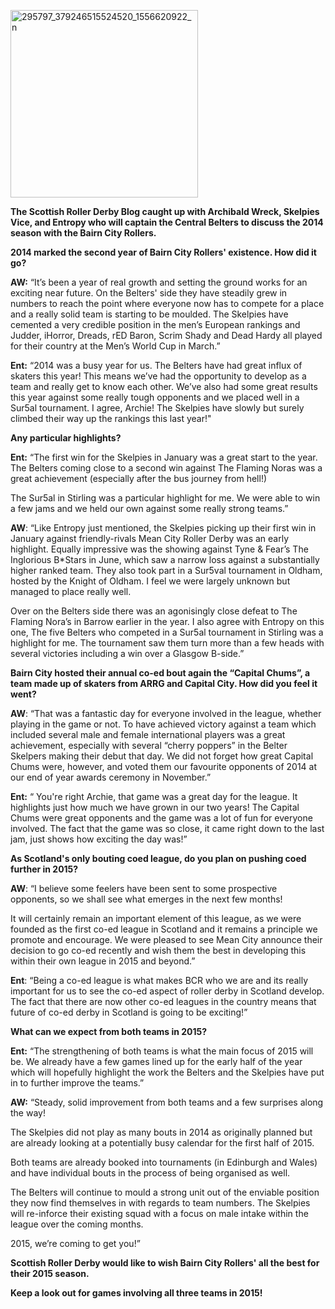 <html><body><p class="western"></p>
<p class="western"><img class="alignnone size-medium wp-image-4532 aligncenter" src="https://scottishrollerderbyblog.com/2015/01/295797_379246515524520_1556620922_n.jpg?w=300" alt="295797_379246515524520_1556620922_n" width="300" height="300"></p>
<p class="western"><strong>The Scottish Roller Derby Blog caught up with Archibald Wreck, Skelpies Vice, and Entropy who will captain the Central Belters to discuss the 2014 season with the Bairn City Rollers.</strong></p>
<p class="western"><strong>2014 marked the second year of Bairn City Rollers' existence. How did it go?</strong></p>
<p class="western"><strong>AW:</strong> “It’s been a year of real growth and setting the ground works for an exciting near future. On the Belters' side they have steadily grew in numbers to reach the point where everyone now has to compete for a place and a really solid team is starting to be moulded. The Skelpies have cemented a very credible position in the men’s European rankings and Judder, iHorror, Dreads, rED Baron, Scrim Shady and Dead Hardy all played for their country at the Men’s World Cup in March.”</p>
<strong>Ent:</strong> “2014 was a busy year for us. The Belters have had great influx of skaters this year! This means we’ve had the opportunity to develop as a team and really get to know each other. We’ve also had some great results this year against some really tough opponents and we placed well in a Sur5al tournament. I agree, Archie! The Skelpies have slowly but surely climbed their way up the rankings this last year!"
<p class="western"><strong>Any particular highlights?</strong></p>
<p class="western"><strong>Ent:</strong> “The first win for the Skelpies in January was a great start to the year. The Belters coming close to a second win against The Flaming Noras was a great achievement (especially after the bus journey from hell!)</p>
<p class="western">The Sur5al in Stirling was a particular highlight for me. We were able to win a few jams and we held our own against some really strong teams.”</p>
<p class="western"><a name="wm:mid.1417784839814:a38600794519702598"></a><a name="webMessengerRecentMessages"></a><strong> AW</strong>: “Like Entropy just mentioned, the Skelpies picking up their first win in January against friendly-rivals Mean City Roller Derby was an early highlight. Equally impressive was the showing against Tyne &amp; Fear’s The Inglorious B*Stars in June, which saw a narrow loss against a substantially higher ranked team. They also took part in a Sur5val tournament in Oldham, hosted by the Knight of Oldham. I feel we were largely unknown but managed to place really well.</p>
<p class="western">Over on the Belters side there was an agonisingly close defeat to The Flaming Nora’s in Barrow earlier in the year. I also agree with Entropy on this one, The five Belters who competed in a Sur5al tournament in Stirling was a highlight for me. The tournament saw them turn more than a few heads with several victories including a win over a Glasgow B-side.”</p>
<p class="western"><strong>Bairn City hosted their annual co-ed bout again the “Capital Chums”, a team made up of skaters from ARRG and Capital City. How did you feel it went?</strong></p>
<p class="western"><strong>AW</strong>: “That was a fantastic day for everyone involved in the league, whether playing in the game or not. To have achieved victory against a team which included several male and female international players was a great achievement, especially with several “cherry poppers” in the Belter Skelpers making their debut that day. We did not forget how great Capital Chums were, however, and voted them our favourite opponents of 2014 at our end of year awards ceremony in November.”</p>
<p class="western"><a name="webMessengerRecentMessages1"></a><a name="wm:mid.1417803087892:46accc4a3171accc27"></a> <strong>Ent:</strong> “ You're right Archie, that game was a great day for the league. It highlights just how much we have grown in our two years! The Capital Chums were great opponents and the game was a lot of fun for everyone involved. The fact that the game was so close, it came right down to the last jam, just shows how exciting the day was!”</p>
<p class="western"><strong>As Scotland's only bouting coed league, do you plan on pushing coed further in 2015? </strong></p>
<p class="western"><strong>AW</strong>: “I believe some feelers have been sent to some prospective opponents, so we shall see what emerges in the next few months!</p>
<p class="western">It will certainly remain an important element of this league, as we were founded as the first co-ed league in Scotland and it remains a principle we promote and encourage. We were pleased to see Mean City announce their decision to go co-ed recently and wish them the best in developing this within their own league in 2015 and beyond.”</p>
<p class="western"><strong>Ent</strong>: “Being a co-ed league is what makes BCR who we are and its really important for us to see the co-ed aspect of roller derby in Scotland develop. The fact that there are now other co-ed leagues in the country means that future of co-ed derby in Scotland is going to be exciting!”</p>
<p class="western"><strong>What can we expect from both teams in 2015?</strong></p>
<p class="western"><strong>Ent:</strong> “The strengthening of both teams is what the main focus of 2015 will be. We already have a few games lined up for the early half of the year which will hopefully highlight the work the Belters and the Skelpies have put in to further improve the teams.”</p>
<p class="western"><strong>AW:</strong> “Steady, solid improvement from both teams and a few surprises along the way!</p>
<p class="western">The Skelpies did not play as many bouts in 2014 as originally planned but are already looking at a potentially busy calendar for the first half of 2015.</p>
<p class="western">Both teams are already booked into tournaments (in Edinburgh and Wales) and have individual bouts in the process of being organised as well.</p>
<p class="western">The Belters will continue to mould a strong unit out of the enviable position they now find themselves in with regards to team numbers. The Skelpies will re-inforce their existing squad with a focus on male intake within the league over the coming months.</p>
<p class="western">2015, we’re coming to get you!”</p>
<p class="western"><strong>Scottish Roller Derby would like to wish Bairn City Rollers' all the best for their 2015 season.</strong></p>
<p class="western"><strong>Keep a look out for games involving all three teams in 2015!</strong></p></body></html>
